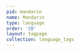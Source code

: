 ```yaml
---
pid: mandarin
name: Mandarin
type: language
order: '28'
layout: tagpage
collection: language_tags
---
```


